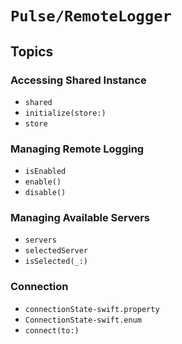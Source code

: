 # ``Pulse/RemoteLogger``


## Topics

### Accessing Shared Instance

- ``shared``
- ``initialize(store:)``
- ``store``

### Managing Remote Logging

- ``isEnabled``
- ``enable()``
- ``disable()``

### Managing Available Servers

- ``servers``
- ``selectedServer``
- ``isSelected(_:)``

### Connection

- ``connectionState-swift.property``
- ``ConnectionState-swift.enum``
- ``connect(to:)``
